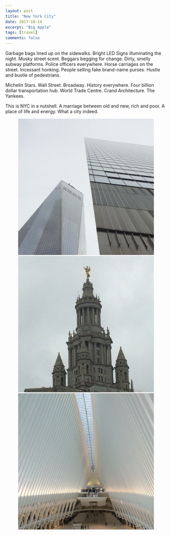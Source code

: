```yaml
---
layout: post
title: "New York City"
date: 2017-10-14
excerpt: "Big Apple"
tags: [travel]
comments: false
---
```


Garbage bags lined up on the sidewalks. Bright LED Signs illuminating the night. Musky street scent. Beggars begging for change. Dirty, smelly subway platforms. Police officers everywhere. Horse carriages on the street. Incessant honking. People selling fake brand-name purses. Hustle and bustle of pedestrians.

 Michelin Stars. Wall Street. Broadway. History everywhere. Four billion dollar transportation hub. World Trade Centre. Crand Architecture. The Yankees.

 This is NYC in a nutshell. A marriage between old and new, rich and poor. A place of life and energy. What a city indeed.

 <figure class="third">
 	<img src="/assets/img/nyc/IMG_2705.JPG">
 	<img src="/assets/img/nyc/IMG_2698.JPG">
 	<img src="/assets/img/nyc/IMG_2710.JPG">
 </figure>
